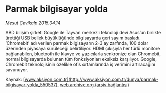 # Parmak bilgisayar yolda

*Mesut Çevikalp 2015.04.14*

<div class="pNewsDetailMainContent" itemprop="articleBody">
 <p>
  ABD bilişim şirketi Google ile Tayvan merkezli teknoloji devi Asus’un birlikte ürettiği USB bellek büyüklüğünde bilgisayarda geri sayım başladı. ‘Chromebit’ adı verilen parmak bilgisayarın 2-3 ay zarfında, 100 dolar üzerinden piyasaya sürüleceği belirtiliyor. HDMI çıkışıyla her türlü monitöre bağlanabilen, bluetooth ile klavye ve yazıcılarla senkronize olan Chromebit, normal bilgisayarda bulunan tüm fonksiyonları eksiksiz karşılıyor. Google, Chromebit teknolojisinin özelikle ofis ortamlarında iş verimini artıracağını savunuyor.
 </p>
</div>


Kaynak: [www.aksiyon.com.tr](http://www.aksiyon.com.tr/dunya/parmak-bilgisayar-yolda_550537), [web.archive.org (arşiv bağlantısı)](http://web.archive.org/web/20150708073757/http://www.aksiyon.com.tr/dunya/parmak-bilgisayar-yolda_550537)
